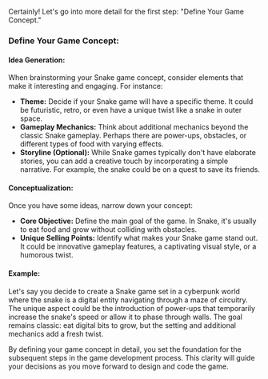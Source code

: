 Certainly! Let's go into more detail for the first step: "Define Your Game Concept."

### Define Your Game Concept:

#### Idea Generation:
When brainstorming your Snake game concept, consider elements that make it interesting and engaging. For instance:
- **Theme:** Decide if your Snake game will have a specific theme. It could be futuristic, retro, or even have a unique twist like a snake in outer space.
- **Gameplay Mechanics:** Think about additional mechanics beyond the classic Snake gameplay. Perhaps there are power-ups, obstacles, or different types of food with varying effects.
- **Storyline (Optional):** While Snake games typically don't have elaborate stories, you can add a creative touch by incorporating a simple narrative. For example, the snake could be on a quest to save its friends.

#### Conceptualization:
Once you have some ideas, narrow down your concept:
- **Core Objective:** Define the main goal of the game. In Snake, it's usually to eat food and grow without colliding with obstacles.
- **Unique Selling Points:** Identify what makes your Snake game stand out. It could be innovative gameplay features, a captivating visual style, or a humorous twist.

#### Example:
Let's say you decide to create a Snake game set in a cyberpunk world where the snake is a digital entity navigating through a maze of circuitry. The unique aspect could be the introduction of power-ups that temporarily increase the snake's speed or allow it to phase through walls. The goal remains classic: eat digital bits to grow, but the setting and additional mechanics add a fresh twist.

By defining your game concept in detail, you set the foundation for the subsequent steps in the game development process. This clarity will guide your decisions as you move forward to design and code the game.